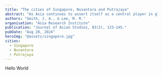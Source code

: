 ```yaml
---
title: "The cities of Singapore, Nusantara and Putrajaya"
abstract: "As Asia continues to assert itself as a central player in global economics and geopolitics, understanding the region's evolving dynamics is crucial for scholars and policymakers alike. This paper examines the multifaceted shifts occurring within Asia, focusing on the rise of emerging economies, the changing balance of power, and the impact of regional and international policies.\n\nThrough a comprehensive analysis of economic trends, political developments, and strategic alliances, this study highlights the factors driving Asia’s transformation and explores the implications for global stability and economic growth. By integrating data from recent economic reports, geopolitical analyses, and case studies, the paper provides insights into how Asia’s evolving role influences international relations and economic strategies, offering a nuanced perspective on the region’s future trajectory."
authors: "Smith, J. A., & Lee, M. R."
organisation: "Asia Research Institute"
publication: "Journal of Asian Studies, 83(2), 123-145."
pubDate: "Aug 20, 2024"
heroImg: "@assets/singapore.jpg"
cities:
  - Singapore
  - Nusantara
  - Putrajaya
---
```


Hello World
